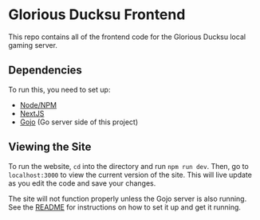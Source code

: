 # Glorious Ducksu Frontend
This repo contains all of the frontend code for the Glorious Ducksu local gaming server.

## Dependencies
To run this, you need to set up:
- [Node/NPM](https://docs.npmjs.com/downloading-and-installing-node-js-and-npm)
- [NextJS](https://nextjs.org/docs/getting-started/installation)
- [Gojo](https://github.com/varyn-woo/gojo) (Go server side of this project)

## Viewing the Site
To run the website, `cd` into the directory and run `npm run dev`. Then, go to `localhost:3000` to view the current version of the site. This will live update as you edit the code and save your changes.


The site will not function properly unless the Gojo server is also running. See the [README](https://github.com/varyn-woo/gojo/blob/main/README.md) for instructions on how to set it up and get it running.
